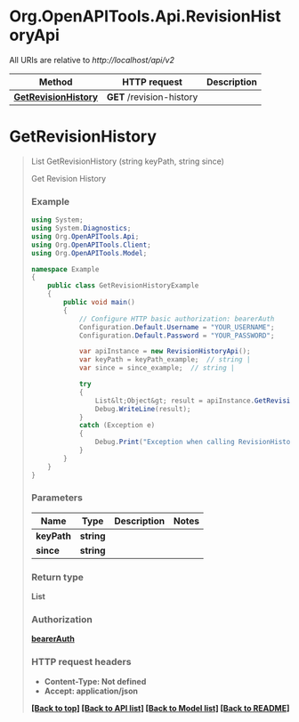 # Org.OpenAPITools.Api.RevisionHistoryApi

All URIs are relative to *http://localhost/api/v2*

Method | HTTP request | Description
------------- | ------------- | -------------
[**GetRevisionHistory**](RevisionHistoryApi.md#getrevisionhistory) | **GET** /revision-history | 


<a name="getrevisionhistory"></a>
# **GetRevisionHistory**
> List<Object> GetRevisionHistory (string keyPath, string since)



Get Revision History

### Example
```csharp
using System;
using System.Diagnostics;
using Org.OpenAPITools.Api;
using Org.OpenAPITools.Client;
using Org.OpenAPITools.Model;

namespace Example
{
    public class GetRevisionHistoryExample
    {
        public void main()
        {
            // Configure HTTP basic authorization: bearerAuth
            Configuration.Default.Username = "YOUR_USERNAME";
            Configuration.Default.Password = "YOUR_PASSWORD";

            var apiInstance = new RevisionHistoryApi();
            var keyPath = keyPath_example;  // string | 
            var since = since_example;  // string | 

            try
            {
                List&lt;Object&gt; result = apiInstance.GetRevisionHistory(keyPath, since);
                Debug.WriteLine(result);
            }
            catch (Exception e)
            {
                Debug.Print("Exception when calling RevisionHistoryApi.GetRevisionHistory: " + e.Message );
            }
        }
    }
}
```

### Parameters

Name | Type | Description  | Notes
------------- | ------------- | ------------- | -------------
 **keyPath** | **string**|  | 
 **since** | **string**|  | 

### Return type

**List<Object>**

### Authorization

[bearerAuth](../README.md#bearerAuth)

### HTTP request headers

 - **Content-Type**: Not defined
 - **Accept**: application/json

[[Back to top]](#) [[Back to API list]](../README.md#documentation-for-api-endpoints) [[Back to Model list]](../README.md#documentation-for-models) [[Back to README]](../README.md)

